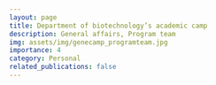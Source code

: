 ```yaml
---
layout: page
title: Department of biotechnology’s academic camp
description: General affairs, Program team
img: assets/img/genecamp_programteam.jpg
importance: 4
category: Personal
related_publications: false
---
```


